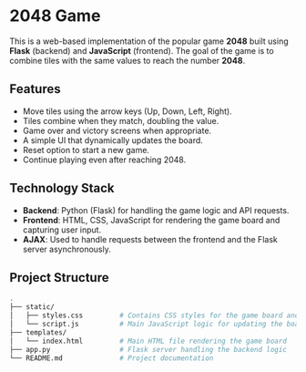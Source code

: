 # 2048 Game

This is a web-based implementation of the popular game **2048** built using **Flask** (backend) and **JavaScript** (frontend). The goal of the game is to combine tiles with the same values to reach the number **2048**.

## Features

- Move tiles using the arrow keys (Up, Down, Left, Right).
- Tiles combine when they match, doubling the value.
- Game over and victory screens when appropriate.
- A simple UI that dynamically updates the board.
- Reset option to start a new game.
- Continue playing even after reaching 2048.

## Technology Stack

- **Backend**: Python (Flask) for handling the game logic and API requests.
- **Frontend**: HTML, CSS, JavaScript for rendering the game board and capturing user input.
- **AJAX**: Used to handle requests between the frontend and the Flask server asynchronously.

## Project Structure

```bash
.
├── static/
│   ├── styles.css         # Contains CSS styles for the game board and overlays
│   └── script.js          # Main JavaScript logic for updating the board and handling user interaction
├── templates/
│   └── index.html         # Main HTML file rendering the game board
├── app.py                 # Flask server handling the backend logic
└── README.md              # Project documentation
